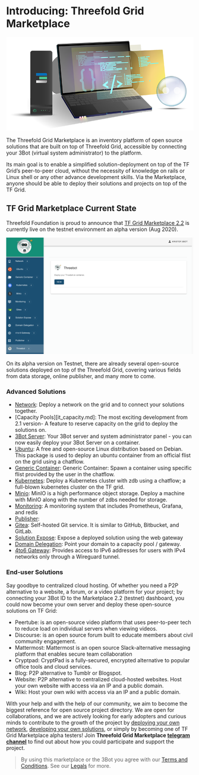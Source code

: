 
# Introducing: Threefold Grid Marketplace

![](./img/Homepagelaptop.png)

The Threefold Grid Marketplace is an inventory platform of open source solutions that are built on top of Threefold Grid, accessible by connecting your 3Bot (virtual system administrator) to the platform. 

Its main goal is to enable a simplified solution-deployment on top of the TF Grid’s peer-to-peer cloud, without the necessity of knowledge on rails or Linux shell or any other advance development skills. Via the Marketplace, anyone should be able to deploy their solutions and projects on top of the TF Grid.

## TF Grid Marketplace Current State

Threefold Foundation is proud to announce that [TF Grid Marketplace 2.2](www.marketplace-testnet.grid.tf) is currently live on the testnet environment an alpha version (Aug 2020). 

![](./img/3Bot_launch.png)

On its alpha version on Testnet, there are already several open-source solutions deployed on top of the Threefold Grid, covering various fields from data storage, online publisher, and many more to come. 

### Advanced Solutions

- [Network](network.md): Deploy a network on the grid and to connect your solutions together.
- [Capacity Pools][it_capacity.md]: The most exciting development from 2.1 version- A feature to reserve capacity on the grid to deploy the solutions on.
- [3Bot Server](3bot.md): Your 3Bot server and system administrator panel - you can now easily deploy your 3Bot Server on a container.
- [Ubuntu](ubuntu.md): A free and open-source Linux distribution based on Debian. This package is used to deploy an ubuntu container from an official flist on the grid using a chatflow.
- [Generic Container](generic_container.md): Generic Container: Spawn a container using specific flist provided by the user in the chatflow.
- [Kubernetes](k8s.md): Deploy a Kubernetes cluster with zdb using a chatflow; a full-blown kubernetes cluster on the TF grid. 
- [Minio](minio.md): MinIO is a high performance object storage. Deploy a machine with MinIO along with the number of zdbs needed for storage.
- [Monitoring](monitoring.md): A monitoring system that includes Prometheus, Grafana, and redis
- [Publisher](publisher.md):
- [Gitea](gitea.md): Self-hosted Git service. It is similar to GitHub, Bitbucket, and GitLab.
- [Solution Expose](solution_expose.md): Expose a deployed solution using the web gateway
- [Domain Delegation](domain_delegation.md): Point your domain to a capacity pool / gateway.
- [4to6 Gateway](4to6gateway.md): Provides access to IPv6 addresses for users with IPv4 networks only through a Wireguard tunnel.


### End-user Solutions

Say goodbye to centralized cloud hosting. Of whether you need a P2P alternative to a website, a forum, or a video platform for your project; by connecting your 3Bot ID to the Marketplace 2.2 (testnet) dashboard, you could now become your own server and deploy these open-source solutions on TF Grid:

- Peertube: is an open-source video platform that uses peer-to-peer tech to reduce load on individual servers when viewing videos. 
- Discourse: is an open source forum built to educate members about civil community engagement. 
- Mattermost: Mattermost is an open source Slack-alternative messaging platform that enables secure team collaboration
- Cryptpad: CryptPad is a fully-secured, encrypted alternative to popular office tools and cloud services. 
- Blog: P2P alternative to Tumblr or Blogspot. 
- Website:  P2P alternative to centralized cloud-hosted websites. Host your own website with access via an IP and a public domain.
- Wiki: Host your own wiki with access via an IP and a public domain.

With your help and with the help of our community, we aim to become the biggest reference for open source project directory. We are open for collaborations, and we are actively looking for early adopters and curious minds to contribute to the growth of the project by [deploying your own network](#getting_started_network.md), [developing your own solutions](getting_started_first_solution.md), or simply by becoming one of TF Grid Marketplace alpha testers! Join __Threefold Grid Marketplace [telegram channel](https://t.me/joinchat/BwOvOxxgK59GmRoZ2_sM0w)__ to find out about how you could participate and support the project.


> By using this marketplace or the 3Bot you agree with our [Terms and Conditions](terms_conditions). See our [Legals](#legals.md) for more.